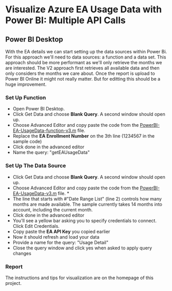 # Visualize Azure EA Usage Data with Power BI: Multiple API Calls

## Power BI Desktop

With the EA details we can start setting up the data sources within Power Bi. For this approach we'll need to data sources: a function and a data set. This approach should be more performant as we'll only retrieve the months we are interested. The V2 approach first retrieves all available data and then only considers the months we care about. Once the report is upload to Power BI Online it might not really matter. But for editting this should be a huge improvement.

### Set Up Function

* Open Power BI Desktop. 
* Click Get Data and choose **Blank Query**. A second window should open up. 
* Choose Advanced Editor and copy paste the code from the [PowerBI-EA-UsageData-function-v3.m](/PowerBI-EA-UsageData-function-v3.m) file. 
* Replace the **EA Enrollment Number** on the 3th line (1234567 in the sample code) 
* Click done in the advanced editor
* Name the query: "getEAUsageData"

### Set Up The Data Source

* Click Get Data and choose **Blank Query**. A second window should open up. 
* Choose Advanced Editor and copy paste the code from the [PowerBI-EA-UsageData-v3.m](/PowerBI-EA-UsageData-v3.m) file. * 
* The line that starts with #"Date Range List" (line 2) controls how many months are made available. The sample currently takes 14 months into account, including the current month.
* Click done in the advanced editor
* You'll see a yellow bar asking you to specify credentials to connect. Click Edit Credentials.
* Copy paste the **EA API Key** you copied earlier
* Now it should refresh and load your data
* Provide a name for the query: "Usage Detail"
* Close the query window and click yes when asked to apply query changes

### Report

The instructions and tips for visualization are on the homepage of this project.